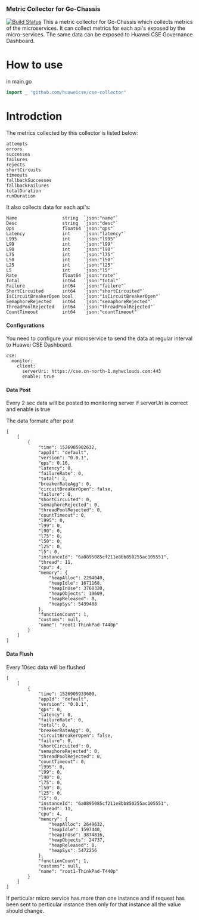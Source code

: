 ### Metric Collector for Go-Chassis
[![Build Status](https://travis-ci.org/ServiceComb/cse-collector.svg?branch=master)](https://travis-ci.org/ServiceComb/cse-collector)
This a metric collector for Go-Chassis which collects metrics of the microservices. 
It can collect metrics for each api's exposed by the micro-services. The same data can be 
exposed to Huawei CSE Governance Dashboard.

# How to use 

in main.go
```go
import _ "github.com/huaweicse/cse-collector"
```

# Introdction
The metrics collected by this collector is listed below:
```
attempts
errors
successes
failures
rejects
shortCircuits
timeouts
fallbackSuccesses
fallbackFailures
totalDuration
runDuration
```
It also collects data for each api's:
```
Name                 string  `json:"name"`
Desc                 string  `json:"desc"`
Qps                  float64 `json:"qps"`
Latency              int     `json:"latency"`
L995                 int     `json:"l995"`
L99                  int     `json:"l99"`
L90                  int     `json:"l90"`
L75                  int     `json:"l75"`
L50                  int     `json:"l50"`
L25                  int     `json:"l25"`
L5                   int     `json:"l5"`
Rate                 float64 `json:"rate"`
Total                int64   `json:"total"`
Failure              int64   `json:"failure"`
ShortCircuited       int64   `json:"shortCircuited"`
IsCircuitBreakerOpen bool    `json:"isCircuitBreakerOpen"`
SemaphoreRejected    int64   `json:"semaphoreRejected"`
ThreadPoolRejected   int64   `json:"threadPoolRejected"`
CountTimeout         int64   `json:"countTimeout"`
```

#### Configurations
You need to configure your microservice to send the data at regular interval to 
Huawei CSE Dashboard.

```
cse:
  monitor:
    client:
      serverUri: https://cse.cn-north-1.myhwclouds.com:443
      enable: true
```

#### Data Post

Every 2 sec data will be posted to monitoring server if serverUri is correct and enable is true

The data formate after post 
```
[
    [
        {
            "time": 1526905902632,
            "appId": "default",
            "version": "0.0.1",
            "qps": 0.16,
            "latency": 0,
            "failureRate": 0,
            "total": 2,
            "breakerRateAgg": 0,
            "circuitBreakerOpen": false,
            "failure": 0,
            "shortCircuited": 0,
            "semaphoreRejected": 0,
            "threadPoolRejected": 0,
            "countTimeout": 0,
            "l995": 0,
            "l99": 0,
            "l90": 0,
            "l75": 0,
            "l50": 0,
            "l25": 0,
            "l5": 0,
            "instanceId": "6a0895085cf211e8bb850255ac105551",
            "thread": 11,
            "cpu": 4,
            "memory": {
                "heapAlloc": 2294040,
                "heapIdle": 1671168,
                "heapInUse": 3768320,
                "heapObjects": 19609,
                "heapReleased": 0,
                "heapSys": 5439488
            },
            "functionCount": 1,
            "customs": null,
            "name": "root1-ThinkPad-T440p"
        }
    ]
]

```

#### Data Flush

Every 10sec data will be flushed
```
[
    [
        {
            "time": 1526905933600,
            "appId": "default",
            "version": "0.0.1",
            "qps": 0,
            "latency": 0,
            "failureRate": 0,
            "total": 0,
            "breakerRateAgg": 0,
            "circuitBreakerOpen": false,
            "failure": 0,
            "shortCircuited": 0,
            "semaphoreRejected": 0,
            "threadPoolRejected": 0,
            "countTimeout": 0,
            "l995": 0,
            "l99": 0,
            "l90": 0,
            "l75": 0,
            "l50": 0,
            "l25": 0,
            "l5": 0,
            "instanceId": "6a0895085cf211e8bb850255ac105551",
            "thread": 11,
            "cpu": 4,
            "memory": {
                "heapAlloc": 2649632,
                "heapIdle": 1597440,
                "heapInUse": 3874816,
                "heapObjects": 24737,
                "heapReleased": 0,
                "heapSys": 5472256
            },
            "functionCount": 1,
            "customs": null,
            "name": "root1-ThinkPad-T440p"
        }
    ]
]
```

If perticular micro service has more than one instance and if request has been sent to perticular instance then only for that instance all the value should change.
